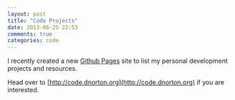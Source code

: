 ```yaml
---
layout: post
title: "Code Projects"
date: 2013-06-25 22:53
comments: true
categories: code
---
```

I recently created a new [Github Pages](http://pages.github.com) site to list my personal development projects and resources.

Head over to [http://code.dnorton.org](http://code.dnorton.org) if you are interested.


